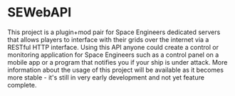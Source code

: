 # SEWebAPI
This project is a plugin+mod pair for Space Engineers dedicated servers that allows players to interface with their grids over the internet via a RESTful HTTP interface. Using this API anyone could create a control or monitoring application for Space Engineers such as a control panel on a mobile app or a program that notifies you if your ship is under attack. More information about the usage of this project will be available as it becomes more stable - it's still in very early development and not yet feature complete.
